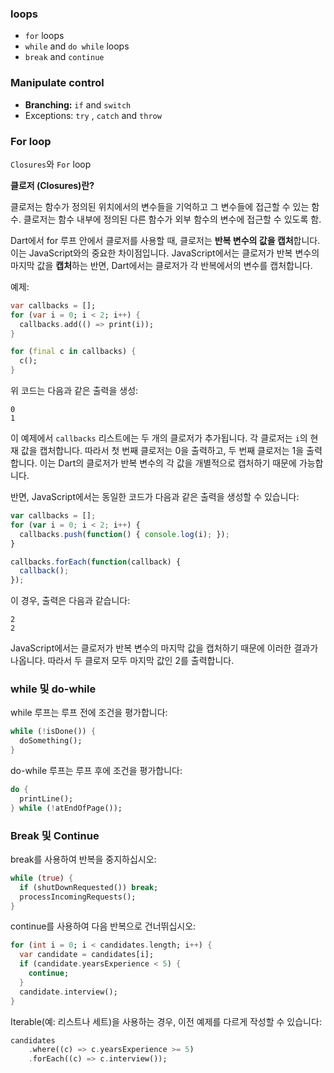 ### loops

- `for` loops
- `while` and `do while` loops
- `break` and `continue`

### Manipulate control

- **Branching:** `if` and `switch`
- Exceptions: `try` , `catch` and `throw`

### For loop

`Closures`와 `For` loop

**클로저 (Closures)란?**

클로저는 함수가 정의된 위치에서의 변수들을 기억하고 그 변수들에 접근할 수 있는 함수. 클로저는 함수 내부에 정의된 다른 함수가 외부 함수의 변수에 접근할 수 있도록 함.

Dart에서 for 루프 안에서 클로저를 사용할 때, 클로저는 **반복 변수의 값을 캡처**합니다. 이는 JavaScript와의 중요한 차이점입니다. JavaScript에서는 클로저가 반복 변수의 마지막 값을 **캡처**하는 반면, Dart에서는 클로저가 각 반복에서의 변수를 캡처합니다.

예제:

```dart
var callbacks = [];
for (var i = 0; i < 2; i++) {
  callbacks.add(() => print(i));
}

for (final c in callbacks) {
  c();
}
```

위 코드는 다음과 같은 출력을 생성:

```
0
1
```

이 예제에서 `callbacks` 리스트에는 두 개의 클로저가 추가됩니다. 각 클로저는 `i`의 현재 값을 캡처합니다. 따라서 첫 번째 클로저는 0을 출력하고, 두 번째 클로저는 1을 출력합니다. 이는 Dart의 클로저가 반복 변수의 각 값을 개별적으로 캡처하기 때문에 가능합니다.

반면, JavaScript에서는 동일한 코드가 다음과 같은 출력을 생성할 수 있습니다:

```jsx
var callbacks = [];
for (var i = 0; i < 2; i++) {
  callbacks.push(function() { console.log(i); });
}

callbacks.forEach(function(callback) {
  callback();
});
```

이 경우, 출력은 다음과 같습니다:

```
2
2
```

JavaScript에서는 클로저가 반복 변수의 마지막 값을 캡처하기 때문에 이러한 결과가 나옵니다. 따라서 두 클로저 모두 마지막 값인 2를 출력합니다.

### while 및 do-while

while 루프는 루프 전에 조건을 평가합니다:

```dart
while (!isDone()) {
  doSomething();
}

```

do-while 루프는 루프 후에 조건을 평가합니다:

```dart
do {
  printLine();
} while (!atEndOfPage());

```

### Break 및 Continue

break를 사용하여 반복을 중지하십시오:

```dart
while (true) {
  if (shutDownRequested()) break;
  processIncomingRequests();
}

```

continue를 사용하여 다음 반복으로 건너뛰십시오:

```dart
for (int i = 0; i < candidates.length; i++) {
  var candidate = candidates[i];
  if (candidate.yearsExperience < 5) {
    continue;
  }
  candidate.interview();
}

```

Iterable(예: 리스트나 세트)을 사용하는 경우, 이전 예제를 다르게 작성할 수 있습니다:

```dart
candidates
    .where((c) => c.yearsExperience >= 5)
    .forEach((c) => c.interview());

```
